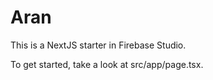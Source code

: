 # Aran

This is a NextJS starter in Firebase Studio.

To get started, take a look at src/app/page.tsx.
